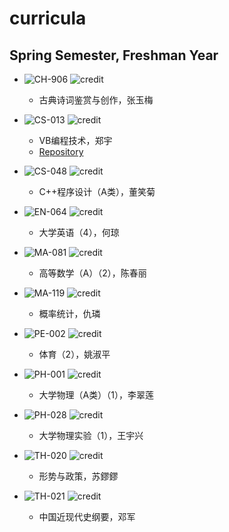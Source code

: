 # curricula

## Spring Semester, Freshman Year

* ![CH-906](https://img.shields.io/badge/CH-906-brightgreen.svg?style=flat-square)
![credit](https://img.shields.io/badge/credit-3.0-brightgreen.svg?style=flat-square)
  * 古典诗词鉴赏与创作，张玉梅
  
* ![CS-013](https://img.shields.io/badge/CS-013-green.svg?style=flat-square)
![credit](https://img.shields.io/badge/credit-2.0-green.svg?style=flat-square)
  * VB编程技术，郑宇
  * [Repository](https://github.com/yuetsin/CS-013)
  
* ![CS-048](https://img.shields.io/badge/CS-048-yellowgreen.svg?style=flat-square)
![credit](https://img.shields.io/badge/credit-3.0-yellowgreen.svg?style=flat-square)
  * C++程序设计（A类），董笑菊
 
* ![EN-064](https://img.shields.io/badge/EN-064-yellow.svg?style=flat-square)
![credit](https://img.shields.io/badge/credit-3.0-yellow.svg?style=flat-square)
  * 大学英语（4），何琼
 
* ![MA-081](https://img.shields.io/badge/MA-081-orange.svg?style=flat-square)
![credit](https://img.shields.io/badge/credit-4.0-orange.svg?style=flat-square)
  * 高等数学（A）（2），陈春丽

* ![MA-119](https://img.shields.io/badge/MA-119-red.svg?style=flat-square)
![credit](https://img.shields.io/badge/credit-3.0-red.svg?style=flat-square)
  * 概率统计，仇璘

* ![PE-002](https://img.shields.io/badge/PE-002-blue.svg?style=flat-square)
![credit](https://img.shields.io/badge/credit-1.0-blue.svg?style=flat-square)
  * 体育（2），姚淑平
  
* ![PH-001](https://img.shields.io/badge/PH-001-lightgrey.svg?style=flat-square)
![credit](https://img.shields.io/badge/credit-4.0-lightgrey.svg?style=flat-square)
  * 大学物理（A类）（1），李翠莲
 
* ![PH-028](https://img.shields.io/badge/PH-028-blueviolet.svg?style=flat-square)
![credit](https://img.shields.io/badge/credit-1.0-blueviolet.svg?style=flat-square)
  * 大学物理实验（1），王宇兴
  
* ![TH-020](https://img.shields.io/badge/TH-020-brightgreen.svg?style=flat-square)
![credit](https://img.shields.io/badge/credit-0.5-brightgreen.svg?style=flat-square)
  * 形势与政策，苏鏐鏐
  
* ![TH-021](https://img.shields.io/badge/TH-021-green.svg?style=flat-square)
![credit](https://img.shields.io/badge/credit-2.0-green.svg?style=flat-square)
  * 中国近现代史纲要，邓军